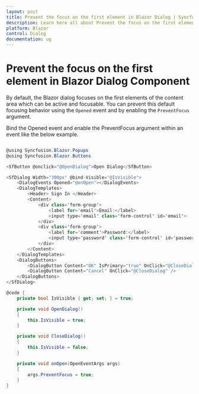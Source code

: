 ```yaml
---
layout: post
title: Prevent the focus on the first element in Blazor Dialog | Syncfusion
description: Learn here all about Prevent the focus on the first element in Syncfusion Blazor Dialog component and more.
platform: Blazor
control: Dialog
documentation: ug
---
```


# Prevent the focus on the first element in Blazor Dialog Component

By default, the Blazor dialog focuses on the first elements of the content area which can be active and focusable. You can prevent this default focusing behavior using the `Opened` event and by enabling the `PreventFocus` argument.

Bind the Opened event and enable the PreventFocus argument within an event like the below example.

```csharp

@using Syncfusion.Blazor.Popups
@using Syncfusion.Blazor.Buttons

<SfButton @onclick="@OpenDialog">Open Dialog</SfButton>

<SfDialog Width="300px" @bind-Visible="@IsVisible">
    <DialogEvents Opened="@onOpen"></DialogEvents>
    <DialogTemplates>
        <Header> Sign In </Header>
        <Content>
            <div class='form-group'>
                <label for='email'>Email:</label>
                <input type='email' class='form-control' id='email'>
            </div>
            <div class='form-group'>
                <label for='comment'>Password:</label>
                <input type='password' class='form-control' id='password'>
            </div>
        </Content>
    </DialogTemplates>
    <DialogButtons>
        <DialogButton Content="OK" IsPrimary="true" OnClick="@CloseDialog" />
        <DialogButton Content="Cancel" OnClick="@CloseDialog" />
    </DialogButtons>
</SfDialog>

@code {
    private bool IsVisible { get; set; } = true;

    private void OpenDialog()
    {
        this.IsVisible = true;
    }

    private void CloseDialog()
    {
        this.IsVisible = false;
    }

    private void onOpen(OpenEventArgs args)
    {
        args.PreventFocus = true;
    }
}

```